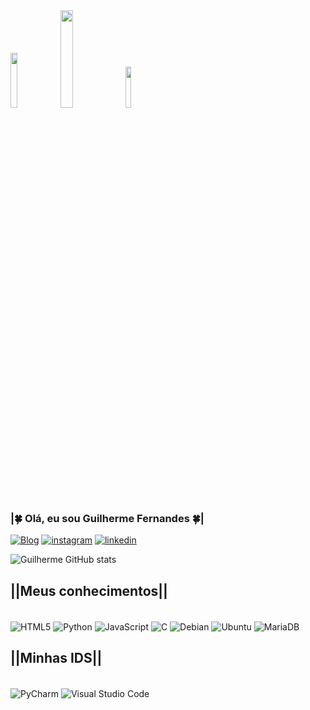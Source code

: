 <div style="display:inline_block">
    <img src="https://media.giphy.com/media/QU9nFopA6AlWpEXhwa/giphy.gif" width="15%">
    <img src="https://media.giphy.com/media/Q8PBpluuEc2Z8RXDdF/giphy.gif" width="20%">
    <img src="https://media.giphy.com/media/d5w5oqqKnGXdF85Ys4/giphy.gif" width="13%">
</div>

### <b>|🍀 Olá, eu sou Guilherme Fernandes 🍀|</b>
[![Blog](https://img.shields.io/website?label=Meucurriculo.com&style=for-the-badge&url=https://sujeitoprogramador.com)](https://ceub.zoser.works/index.php/curriculo/)
[![instagram](https://img.shields.io/badge/Instagram-00FF00?style=for-the-badge&logo=instagram&logoColor=white)](https://www.instagram.com/guilhermehzf/)
[![linkedin](https://img.shields.io/badge/LinkedIn-00FF00?style=for-the-badge&logo=linkedin&logoColor=white)](https://www.linkedin.com/in/guilherme-henrique-fernandes-3593b5244/)

![Guilherme GitHub stats](https://github-readme-stats.vercel.app/api?username=Guilhermehzf&show_icons=true&theme=merko)

## <b>||Meus conhecimentos||</b>

<div style="display: inline_block"><br/>
  <img align="center" alt="HTML5" src="https://img.shields.io/badge/HTML5-00FF00?style=for-the-badge&logo=html5&logoColor=white"/>
  <img align="center" alt="Python" src="https://img.shields.io/badge/Python-00FF00?style=for-the-badge&logo=python&logoColor=white"/>
  <img align="center" alt="JavaScript" src="https://img.shields.io/badge/JavaScript-00FF00?style=for-the-badge&logo=javascript&logoColor=black"/>
  <img align="center" alt="C" src="https://img.shields.io/badge/C-00FF00?style=for-the-badge&logo=c&logoColor=white"/>
  <img align="center" alt="Debian" src="https://img.shields.io/badge/Debian-00FF00?style=for-the-badge&logo=debian&logoColor=white"/>
  <img align="center" alt="Ubuntu" src="https://img.shields.io/badge/Ubuntu-00FF00?style=for-the-badge&logo=ubuntu&logoColor=white"/>
  <img align="center" alt="MariaDB" src="https://img.shields.io/badge/MariaDB-00FF00?style=for-the-badge&logo=mariadb&logoColor=white"/>
</div>

## <b>||Minhas IDS||</b>
<div style="display: inline_block"><br/>
  <img align="center" alt="PyCharm" src="https://img.shields.io/badge/PyCharm-00FF00.svg?&style=for-the-badge&logo=PyCharm&logoColor=white"/>
  <img align="center" alt="Visual Studio Code" src="https://img.shields.io/badge/Visual_Studio_Code-00FF00?style=for-the-badge&logo=visual%20studio%20code&logoColor=white">
</div>
